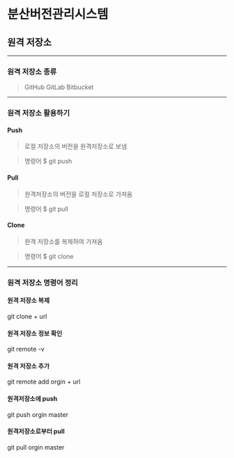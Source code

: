 # 분산버전관리시스템
## 원격 저장소
---
### 원격 저장소 종류
> GitHub
> GitLab
> Bitbucket
---
### 원격 저장소 활용하기

#### Push

> 로컬 저장소의 버전을 원격저장소로 보냄 

> 명령어 $ git push

#### Pull

> 원격저장소의 버전을 로컬 저장소로 가져옴 

> 명령어 $ git pull

#### Clone

> 원격 저장소를 복제하여 가져옴

> 명령어 $ git clone

---

### 원격 저장소 명령어 정리

#### 원격 저장소 복제
git clone + url
#### 원격 저장소 정보 확인
git remote -v
#### 원격 저장소 추가
git remote add orgin + url
#### 원격저장소에 push
git push orgin master
#### 원격저장소로부터 pull
git pull orgin master
